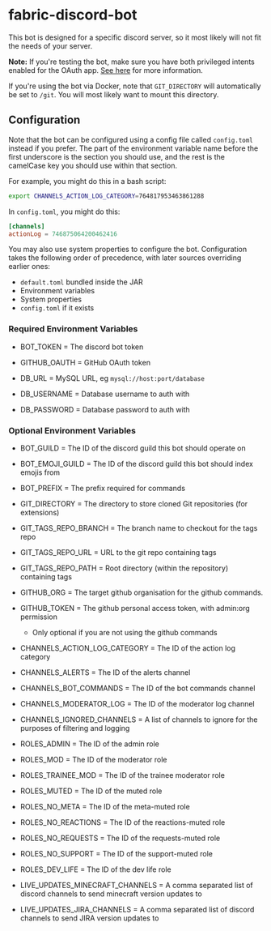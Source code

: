 # fabric-discord-bot

This bot is designed for a specific discord server, so it most likely will not fit the needs of your server.

**Note:** If you're testing the bot, make sure you have both privileged intents enabled for the OAuth app.
[See here](https://discord.com/developers/docs/topics/gateway#privileged-intents) for more information.

If you're using the bot via Docker, note that `GIT_DIRECTORY` will automatically be set to `/git`. You
will most likely want to mount this directory.

## Configuration

Note that the bot can be configured using a config file called `config.toml` instead if you prefer. The part
of the environment variable name before the first underscore is the section you should use, and the rest
is the camelCase key you should use within that section.

For example, you might do this in a bash script:

```bash
export CHANNELS_ACTION_LOG_CATEGORY=764817953463861288
```

In `config.toml`, you might do this:

```toml
[channels]
actionLog = 746875064200462416
```

You may also use system properties to configure the bot. Configuration takes the following order of precedence, with
later sources overriding earlier ones:

* `default.toml` bundled inside the JAR
* Environment variables
* System properties
* `config.toml` if it exists

### Required Environment Variables 

* BOT_TOKEN = The discord bot token
* GITHUB_OAUTH = GitHub OAuth token
  
  
* DB_URL = MySQL URL, eg `mysql://host:port/database`
* DB_USERNAME = Database username to auth with
* DB_PASSWORD = Database password to auth with

### Optional Environment Variables 

* BOT_GUILD = The ID of the discord guild this bot should operate on
* BOT_EMOJI_GUILD = The ID of the discord guild this bot should index emojis from
* BOT_PREFIX = The prefix required for commands


* GIT_DIRECTORY = The directory to store cloned Git repositories (for extensions)


* GIT_TAGS_REPO_BRANCH = The branch name to checkout for the tags repo
* GIT_TAGS_REPO_URL = URL to the git repo containing tags
* GIT_TAGS_REPO_PATH = Root directory (within the repository) containing tags
  
  
* GITHUB_ORG = The target github organisation for the github commands.
* GITHUB_TOKEN = The github personal access token, with admin:org permission
    * Only optional if you are not using the github commands
  
  
* CHANNELS_ACTION_LOG_CATEGORY = The ID of the action log category
* CHANNELS_ALERTS = The ID of the alerts channel
* CHANNELS_BOT_COMMANDS = The ID of the bot commands channel
* CHANNELS_MODERATOR_LOG = The ID of the moderator log channel
  
  
* CHANNELS_IGNORED_CHANNELS = A list of channels to ignore for the purposes of filtering and logging
  
  
* ROLES_ADMIN = The ID of the admin role
* ROLES_MOD = The ID of the moderator role
* ROLES_TRAINEE_MOD = The ID of the trainee moderator role
* ROLES_MUTED = The ID of the muted role
  
  
* ROLES_NO_META = The ID of the meta-muted role
* ROLES_NO_REACTIONS = The ID of the reactions-muted role
* ROLES_NO_REQUESTS = The ID of the requests-muted role
* ROLES_NO_SUPPORT = The ID of the support-muted role
  

* ROLES_DEV_LIFE = The ID of the dev life role


* LIVE_UPDATES_MINECRAFT_CHANNELS = A comma separated list of discord channels to send minecraft version updates to
* LIVE_UPDATES_JIRA_CHANNELS = A comma separated list of discord channels to send JIRA version updates to
